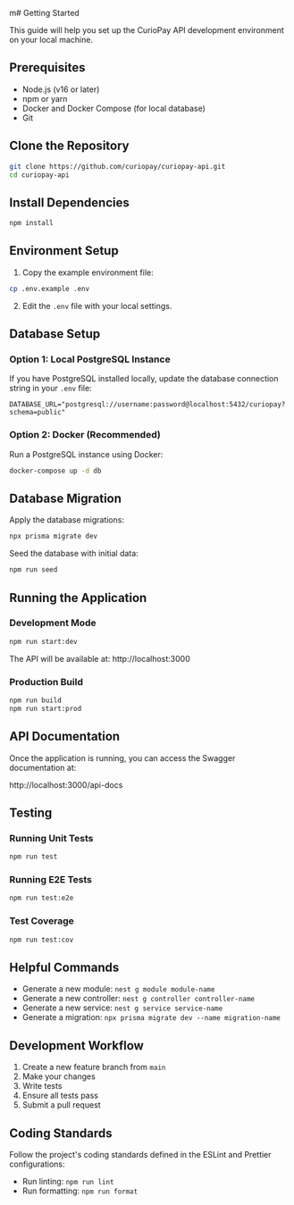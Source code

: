 m# Getting Started

This guide will help you set up the CurioPay API development environment on your local machine.

## Prerequisites

- Node.js (v16 or later)
- npm or yarn
- Docker and Docker Compose (for local database)
- Git

## Clone the Repository

```bash
git clone https://github.com/curiopay/curiopay-api.git
cd curiopay-api
```

## Install Dependencies

```bash
npm install
```

## Environment Setup

1. Copy the example environment file:

```bash
cp .env.example .env
```

2. Edit the `.env` file with your local settings.

## Database Setup

### Option 1: Local PostgreSQL Instance

If you have PostgreSQL installed locally, update the database connection string in your `.env` file:

```
DATABASE_URL="postgresql://username:password@localhost:5432/curiopay?schema=public"
```

### Option 2: Docker (Recommended)

Run a PostgreSQL instance using Docker:

```bash
docker-compose up -d db
```

## Database Migration

Apply the database migrations:

```bash
npx prisma migrate dev
```

Seed the database with initial data:

```bash
npm run seed
```

## Running the Application

### Development Mode

```bash
npm run start:dev
```

The API will be available at: http://localhost:3000

### Production Build

```bash
npm run build
npm run start:prod
```

## API Documentation

Once the application is running, you can access the Swagger documentation at:

http://localhost:3000/api-docs

## Testing

### Running Unit Tests

```bash
npm run test
```

### Running E2E Tests

```bash
npm run test:e2e
```

### Test Coverage

```bash
npm run test:cov
```

## Helpful Commands

- Generate a new module: `nest g module module-name`
- Generate a new controller: `nest g controller controller-name`
- Generate a new service: `nest g service service-name`
- Generate a migration: `npx prisma migrate dev --name migration-name`

## Development Workflow

1. Create a new feature branch from `main`
2. Make your changes
3. Write tests
4. Ensure all tests pass
5. Submit a pull request

## Coding Standards

Follow the project's coding standards defined in the ESLint and Prettier configurations:

- Run linting: `npm run lint`
- Run formatting: `npm run format` 